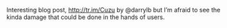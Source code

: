 <!--
id: 218739669
link: http://kevinisom.info/post/218739669/interesting-blog-post-http-tr-im-cuzu-by
slug: interesting-blog-post-http-tr-im-cuzu-by
date: Wed Oct 21 2009 16:54:56 GMT+1300 (NZDT)
raw: {"blog_name":"kevinisom","id":218739669,"post_url":"http://kevinisom.info/post/218739669/interesting-blog-post-http-tr-im-cuzu-by","slug":"interesting-blog-post-http-tr-im-cuzu-by","type":"text","date":"2009-10-21 03:54:56 GMT","timestamp":1256097296,"state":"published","format":"html","reblog_key":"aPJtPWDV","tags":[],"short_url":"http://tmblr.co/Zw68YyD2RFL","highlighted":[],"feed_item":"http://twitter.com/kev_nz/statuses/5035352732","from_feed_id":"650289","note_count":0,"title":null,"body":"<p>Interesting blog post, <a href=\"http://tr.im/Cuzu\" target=\"_blank\">http://tr.im/Cuzu</a> by @darrylb but I&#8217;m afraid to see the kinda damage that could be done in the hands of users.</p>"}
publish: 2009-10-021
tags: 
title: null
-->


Interesting blog post, <http://tr.im/Cuzu> by @darrylb but I’m afraid to
see the kinda damage that could be done in the hands of users.


